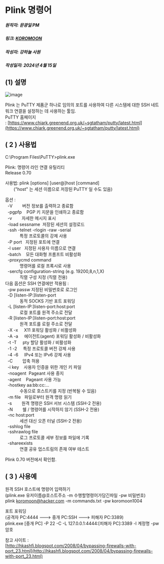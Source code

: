 # Plink 명령어
##### 원작자: 문광일 PM
##### 링크: [KOROMOON][koromoonlink]
[koromoonlink]: https://koromoon.blogspot.com/2019/02/plink.html "Go koromoon"
##### 작성자: 강하늘 사원
##### 작성일자: 2024년 4월 15일 


## (1) 설명

![image](https://github.com/ICTIS-Cert-System-Project/ICTIS-Cert-System/assets/164521627/ec0f898f-be5b-4db9-9352-aab6d59b0bf1)

Plink 는 PuTTY 제품군 하나로 임의의 포트를 사용하여 다른 시스템에 대한 SSH 네트워크 연결을 설정하는 데 사용하는 툴임.  
PuTTY 홈페이지 : [https://www.chiark.greenend.org.uk/~sgtatham/putty/latest.html](https://www.chiark.greenend.org.uk/~sgtatham/putty/latest.html)  
  
  
  
## **( 2 ) 사용법**  
  
C:\Program Files\PuTTY>plink.exe  
  
Plink: 명령어 라인 연결 유틸리티  
Release 0.70  
  
사용법: plink [options] [user@]host [command]  
       ("host" 는 세션 이름으로 저장된 PuTTY 일 수도 있음)  
  
옵션 :  
  -V        버전 정보를 출력하고 종료함  
  -pgpfp    PGP 키 지문을 인쇄하고 종료함  
  -v        자세한 메시지 표시  
  -load sessname  저장된 세션의 설정로드  
  -ssh -telnet -rlogin -raw -serial  
            특정 프로토콜의 강제 사용  
  -P port   지정된 포트에 연결  
  -l user   지정된 사용자 이름으로 연결  
  -batch    모든 대화형 프롬프트 비활성화  
  -proxycmd command  
            명령어를 로컬 프록시로 사용  
  -sercfg configuration-string (e.g. 19200,8,n,1,X)  
            직렬 구성 지정 (직렬 전용)  
다음 옵션은 SSH 연결에만 적용됨 :   
  -pw passw 지정된 비밀번호로 로그인  
  -D [listen-IP:]listen-port  
            동적 SOCKS 기반 포트 포워딩  
  -L [listen-IP:]listen-port:host:port  
            로컬 포트를 원격 주소로 전달  
  -R [listen-IP:]listen-port:host:port  
            원격 포트를 로컬 주소로 전달  
  -X -x     X11 포워딩 활성화 / 비활성화  
  -A -a     에이전트(agent) 포워딩 활성화 / 비활성화  
  -t -T     pty 할당 활성화 / 비활성화  
  -1 -2     특정 프로토콜 버전 강제 사용  
  -4 -6     IPv4 또는 IPv6 강제 사용  
  -C        압축 허용  
  -i key    사용자 인증을 위한 개인 키 파일  
  -noagent  Pageant 사용 중지  
  -agent    Pageant 사용 가능  
  -hostkey aa:bb:cc:...  
            수동으로 호스트키를 지정 (반복될 수 있음)  
  -m file   파일로부터 원격 명령 읽기  
  -s        원격 명령은 SSH 서브 시스템 (SSH-2 전용)  
  -N        쉘 / 명령어를 시작하지 않기 (SSH-2 전용)  
  -nc host:port  
            세션 대신 오픈 터널 (SSH-2 전용)  
  -sshlog file  
  -sshrawlog file  
            로그 프로토콜 세부 정보를 파일에 기록  
  -shareexists  
            연결 공유 업스트림의 존재 여부 테스트  
  
Plink 0.70 버전에서 확인함.  
  
## **( 3 ) 사용예**  
  
원격 SSH 호스트에 명령어 입력하기  
(plink.exe 유저이름@호스트주소 -m 수행할명령어가담긴파일 -pw 비밀번호)  
plink koromoon@hacker.com -m commands.txt -pw koromoon1004  
  
포트 포워딩  
(공격자 PC:4444 ---> 중개 PC:SSH ---> 피해자 PC:3389)  
plink.exe [중개 PC] -P 22 -C -L 127.0.0.1:4444:[피해자 PC]:3389 -l 계정명 -pw 암호  

참고 사이트 :   
[http://hkashfi.blogspot.com/2008/04/bypassing-firewalls-with-port_23.html](http://hkashfi.blogspot.com/2008/04/bypassing-firewalls-with-port_23.html)
